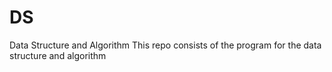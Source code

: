 # DS
Data Structure and Algorithm
This repo consists of the program for the data structure and algorithm
